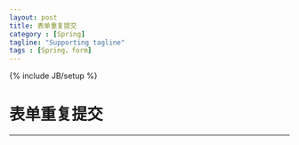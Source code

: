 ```yaml
---
layout: post
title: 表单重复提交
category : [Spring]
tagline: "Supporting tagline"
tags : [Spring，form]
---
```

{% include JB/setup %}
# 表单重复提交
---



